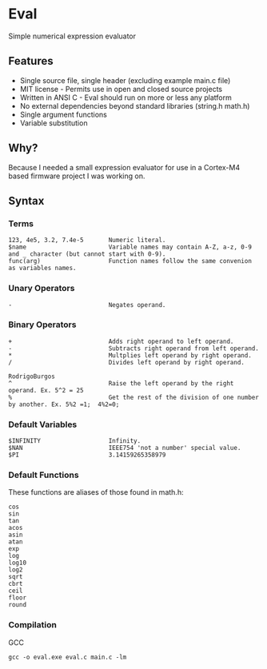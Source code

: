# Eval
Simple numerical expression evaluator

## Features
- Single source file, single header (excluding example main.c file)
- MIT license - Permits use in open and closed source projects
- Written in ANSI C - Eval should run on more or less any platform
- No external dependencies beyond standard libraries (string.h math.h)
- Single argument functions
- Variable substitution

## Why?

Because I needed a small expression evaluator for use in a Cortex-M4 based firmware project I was working on.

## Syntax

### Terms
```
123, 4e5, 3.2, 7.4e-5       Numeric literal.
$name                       Variable names may contain A-Z, a-z, 0-9 and _ character (but cannot start with 0-9).
func(arg)                   Function names follow the same convenion as variables names.
```

### Unary Operators
```
-                           Negates operand.
```

### Binary Operators
```
+                           Adds right operand to left operand.
-                           Subtracts right operand from left operand.
*                           Multplies left operand by right operand.
/                           Divides left operand by right operand.

RodrigoBurgos
^                           Raise the left operand by the right operand. Ex. 5^2 = 25
%                           Get the rest of the division of one number by another. Ex. 5%2 =1;  4%2=0;
```

### Default Variables
```
$INFINITY                   Infinity.
$NAN                        IEEE754 'not a number' special value.
$PI                         3.14159265358979
```

### Default Functions

These functions are aliases of those found in math.h:
```
cos
sin
tan
acos
asin
atan
exp
log
log10
log2
sqrt
cbrt
ceil
floor
round
```

### Compilation

GCC
```
gcc -o eval.exe eval.c main.c -lm
```

